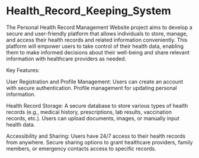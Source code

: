 # Health_Record_Keeping_System
The Personal Health Record Management Website project aims to develop a secure and user-friendly platform that allows individuals to store, manage, and access their health records and related information conveniently. This platform will empower users to take control of their health data, enabling them to make informed decisions about their well-being and share relevant information with healthcare providers as needed.

Key Features:

User Registration and Profile Management:
Users can create an account with secure authentication.
Profile management for updating personal information.

Health Record Storage:
A secure database to store various types of health records (e.g., medical history, prescriptions, lab results, vaccination records, etc.).
Users can upload documents, images, or manually input health data.

Accessibility and Sharing:
Users have 24/7 access to their health records from anywhere.
Secure sharing options to grant healthcare providers, family members, or emergency contacts access to specific records.



